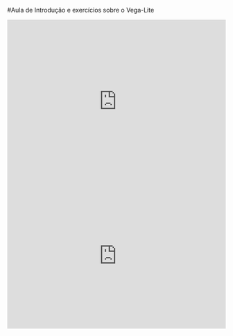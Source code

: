 #Aula de Introdução e exercícios sobre o Vega-Lite
<iframe width="100%" height="375" frameborder="0"
  src="https://observablehq.com/embed/@enriquesoueuoi/vega-lite-api-exercicios?cells=barChart"></iframe>
<iframe width="100%" height="337" frameborder="0"
  src="https://observablehq.com/embed/@enriquesoueuoi/vega-lite-api-exercicios?cells=scatterPlot"></iframe>
